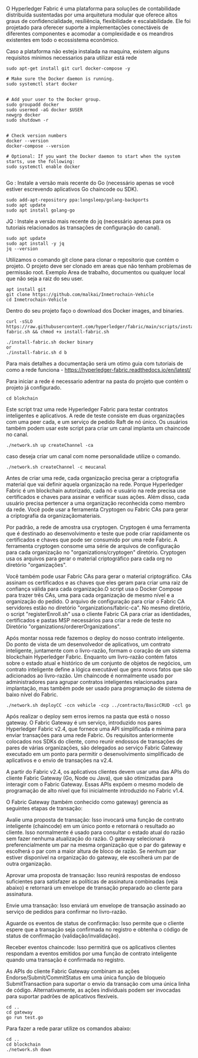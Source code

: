 O Hyperledger Fabric é uma plataforma para soluções de contabilidade distribuída sustentadas por uma arquitetura modular que oferece altos graus de confidencialidade, resiliência, flexibilidade e escalabilidade. Ele foi projetado para oferecer suporte a implementações conectáveis ​​de diferentes componentes e acomodar a complexidade e os meandros existentes em todo o ecossistema econômico.


Caso a plataforma não esteja instalada na maquina, existem alguns requisitos minimos necessarios para utilizar está rede
```
sudo apt-get install git curl docker-compose -y

# Make sure the Docker daemon is running.
sudo systemctl start docker


# Add your user to the Docker group.
sudo groupadd docker
sudo usermod -aG docker $USER
newgrp docker
sudo shutdown -r


# Check version numbers  
docker --version
docker-compose --version

# Optional: If you want the Docker daemon to start when the system starts, use the following:
sudo systemctl enable docker


```
Go : Instale a versão mais recente do Go (necessário apenas se você estiver escrevendo aplicativos Go chaincode ou SDK).

```
sudo add-apt-repository ppa:longsleep/golang-backports
sudo apt update
sudo apt install golang-go
```

JQ : Instale a versão mais recente do jq (necessário apenas para os tutoriais relacionados às transações de configuração do canal).
```
sudo apt update
sudo apt install -y jq
jq --version
```


Utilizamos o comando git clone para clonar o repositorio que contém o projeto. O projeto deve ser clonado em areas que não tenham problemas de permissão root. Exemplo Area de trabalho, documentos ou qualquer local que não seja a raiz do seu user. 
```
apt install git
git clone https://github.com/malkai/Inmetrochain-Vehicle
cd Inmetrochain-Vehicle

```



Dentro do seu projeto faço o download dos Docker images, and binaries. 

```
curl -sSLO https://raw.githubusercontent.com/hyperledger/fabric/main/scripts/install-fabric.sh && chmod +x install-fabric.sh

./install-fabric.sh docker binary
or
./install-fabric.sh d b
```

Para mais detalhes a documentação será um otimo guia com tutoriais de como a rede funciona -  <link>https://hyperledger-fabric.readthedocs.io/en/latest/</link>

Para iniciar a rede é necessario adentrar na pasta do projeto que contém o projeto já configurado. 
```
cd blokchain
```

Este script traz uma rede Hyperledger Fabric para testar contratos inteligentes  e aplicativos. A rede de teste consiste em duas organizações com uma peer cada, e um serviço de pedido Raft de nó único. Os usuários também podem usar este script para criar um canal implanta um chaincode no canal. 
```
./network.sh up createChannel -ca
```

caso deseja criar um canal com nome personalidade utilize o comando. 

```
./network.sh createChannel -c meucanal
```

Antes de criar uma rede, cada organização precisa gerar a criptografia material que vai definir aquela organização na rede. Porque Hyperledger Fabric é um blockchain autorizado, cada nó e usuário na rede precisa use certificados e chaves para assinar e verificar suas ações. Além disso, cada usuário precisa pertencer a uma organização reconhecida como membro da rede. Você pode usar a ferramenta Cryptogen ou Fabric CAs para gerar a criptografia da organizaçãomateriais.
 
Por padrão, a rede de amostra usa cryptogen. Cryptogen é uma ferramenta que é destinado ao desenvolvimento e teste que pode criar rapidamente os certificados e chaves que pode ser consumido por uma rede Fabric. A ferramenta cryptogen consome uma série de arquivos de configuração para cada organização no "organizations/cryptogen" diretório. Cryptogen usa os arquivos para gerar o material criptográfico para cada org no diretório "organizações".

Você também pode usar Fabric CAs para gerar o material criptográfico. CAs assinam os certificados e as chaves que eles geram para criar uma raiz de confiança válida para cada organização.O script usa o Docker Compose para trazer três CAs, uma para cada organização de mesmo nível e a organização do pedido. O arquivo de configuração para criar o Fabric CA servidores estão no diretório "organizations/fabric-ca". No mesmo diretório, o script "registerEnroll.sh" usa o cliente Fabric CA para criar as identidades, certificados e pastas MSP necessários para criar a rede de teste no Diretório "organizations/ordererOrganizations".

Após montar nossa rede fazemos o deploy do nosso contrato inteligente. Do ponto de vista de um desenvolvedor de aplicativos, um contrato inteligente, juntamente com o livro-razão, formam o coração de um sistema blockchain Hyperledger Fabric. Enquanto um livro-razão contém fatos sobre o estado atual e histórico de um conjunto de objetos de negócios, um contrato inteligente define a lógica executável que gera novos fatos que são adicionados ao livro-razão. Um chaincode é normalmente usado por administradores para agrupar contratos inteligentes relacionados para implantação, mas também pode ser usado para programação de sistema de baixo nível do Fabric. 
```
./network.sh deployCC -ccn vehicle -ccp ../contracto/BasicCRUD -ccl go
```

Após realizar o deploy sem erros iremos na pasta que está o nosso gateway. O Fabric Gateway é um serviço, introduzido nos pares Hyperledger Fabric v2.4, que fornece uma API simplificada e mínima para enviar transações para uma rede Fabric. Os requisitos anteriormente colocados nos SDKs do cliente, como reunir endossos de transações de pares de várias organizações, são delegados ao serviço Fabric Gateway executado em um ponto para permitir o desenvolvimento simplificado de aplicativos e o envio de transações na v2.4.

A partir do Fabric v2.4, os aplicativos clientes devem usar uma das APIs do cliente Fabric Gateway (Go, Node ou Java), que são otimizadas para interagir com o Fabric Gateway. Essas APIs expõem o mesmo modelo de programação de alto nível que foi inicialmente introduzido no Fabric v1.4.

O Fabric Gateway (também conhecido como gateway) gerencia as seguintes etapas de transação:

Avalie uma proposta de transação: Isso invocará uma função de contrato inteligente (chaincode) em um único ponto e retornará o resultado ao cliente. Isso normalmente é usado para consultar o estado atual do razão sem fazer nenhuma atualização do razão. O gateway selecionará preferencialmente um par na mesma organização que o par do gateway e escolherá o par com a maior altura de bloco de razão. Se nenhum par estiver disponível na organização do gateway, ele escolherá um par de outra organização.

Aprovar uma proposta de transação: Isso reunirá respostas de endosso suficientes para satisfazer as políticas de assinatura combinadas (veja abaixo) e retornará um envelope de transação preparado ao cliente para assinatura.

Envie uma transação: Isso enviará um envelope de transação assinado ao serviço de pedidos para confirmar no livro-razão.

Aguarde os eventos de status de confirmação: Isso permite que o cliente espere que a transação seja confirmada no registro e obtenha o código de status de confirmação (validação/invalidação).

Receber eventos chaincode: Isso permitirá que os aplicativos clientes respondam a eventos emitidos por uma função de contrato inteligente quando uma transação é confirmada no registro.

As APIs do cliente Fabric Gateway combinam as ações Endorse/Submit/CommitStatus em uma única função de bloqueio SubmitTransaction para suportar o envio da transação com uma única linha de código. Alternativamente, as ações individuais podem ser invocadas para suportar padrões de aplicativos flexíveis.


```
cd .. 
cd gateway
go run test.go 
```

Para fazer a rede parar utilize os comandos abaixo:

```
cd .. 
cd blockchain
./network.sh down
```
